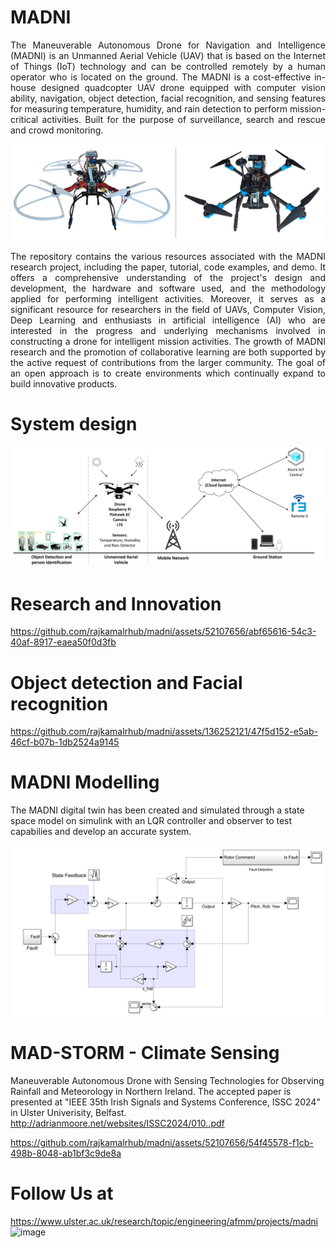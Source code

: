 # MADNI
<p align="justify">
The Maneuverable Autonomous Drone for Navigation and Intelligence (MADNI) is an Unmanned Aerial Vehicle (UAV) that is based on the Internet of Things (IoT) technology and can be controlled remotely by a human operator who is located on the ground. The MADNI is a cost-effective in-house designed quadcopter UAV drone equipped with computer vision ability, navigation, object detection, facial recognition, and sensing features for measuring temperature, humidity, and rain detection to perform mission-critical activities. Built for the purpose of surveillance, search and rescue and crowd monitoring.
</p>
<img src="/Images/02_MADNI-I_MADNI-II.png" alt="" title="MADNI I and MADNI II" />

<p align="justify">
The repository contains the various resources associated with the MADNI research project, including the paper, tutorial, code examples, and demo. It offers a comprehensive understanding of the project's design and development, the hardware and software used, and the methodology applied for performing intelligent activities. Moreover, it serves as a significant resource for researchers in the field of UAVs, Computer Vision, Deep Learning and enthusiasts in artificial intelligence (AI) who are interested in the progress and underlying mechanisms involved in constructing a drone for intelligent mission activities. The growth of MADNI research and the promotion of collaborative learning are both supported by the active request of contributions from the larger community. The goal of an open approach is to create environments which continually expand to build innovative products.
</p>

# System design
<img src="/Images/01_System_design.png" alt="" title="MADNI System design" />

# Research and Innovation
https://github.com/rajkamalrhub/madni/assets/52107656/abf65616-54c3-40af-8917-eaea50f0d3fb

# Object detection and Facial recognition
https://github.com/rajkamalrhub/madni/assets/136252121/47f5d152-e5ab-46cf-b07b-1db2524a9145

# MADNI Modelling
The MADNI digital twin has been created and simulated through a state space model on simulink with an LQR controller and observer to test capabilies and develop an accurate system.
</p>

<img src="/Images/03_LQRSSModel.png" alt="" title="MADNI System Model on Simulink" />

# MAD-STORM - Climate Sensing
Maneuverable Autonomous Drone with Sensing Technologies for Observing Rainfall and Meteorology in Northern Ireland. The accepted paper is presented at "IEEE 35th Irish Signals and Systems Conference, ISSC 2024" in Ulster Univerisity, Belfast.
http://adrianmoore.net/websites/ISSC2024/010..pdf

https://github.com/rajkamalrhub/madni/assets/52107656/54f45578-f1cb-498b-8048-ab1bf3c9de8a

# Follow Us at
https://www.ulster.ac.uk/research/topic/engineering/afmm/projects/madni
![image](https://github.com/rajkamalrhub/madni/assets/52107656/9a19ac02-b495-41cf-bad4-3b578ab41a52)


